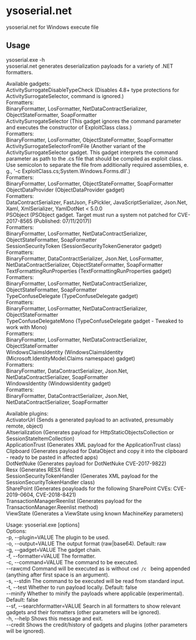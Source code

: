 # ysoserial.net
ysoserial.net for Windows execute file

## Usage

ysoserial.exe -h  
ysoserial.net generates deserialization payloads for a variety of .NET formatters.  

Available gadgets:  
        ActivitySurrogateDisableTypeCheck (Disables 4.8+ type protections for ActivitySurrogateSelector, command is ignored.)  
                Formatters:  
                        BinaryFormatter, LosFormatter, NetDataContractSerializer, ObjectStateFormatter, SoapFormatter  
        ActivitySurrogateSelector (This gadget ignores the command parameter and executes the constructor of ExploitClass class.)  
                Formatters:  
                        BinaryFormatter, LosFormatter, ObjectStateFormatter, SoapFormatter  
        ActivitySurrogateSelectorFromFile (Another variant of the ActivitySurrogateSelector gadget. This gadget interprets the command parameter as path to the .cs file that should be compiled as exploit class. Use semicolon to separate the file from additionally required assemblies, e. g., '-c ExploitClass.cs;System.Windows.Forms.dll'.)  
                Formatters:  
                        BinaryFormatter, LosFormatter, ObjectStateFormatter, SoapFormatter  
        ObjectDataProvider (ObjectDataProvider gadget)  
                Formatters:  
                        DataContractSerializer, FastJson, FsPickler, JavaScriptSerializer, Json.Net, Xaml, XmlSerializer, YamlDotNet < 5.0.0  
        PSObject (PSObject gadget. Target must run a system not patched for CVE-2017-8565 (Published: 07/11/2017))  
                Formatters:  
                        BinaryFormatter, LosFormatter, NetDataContractSerializer, ObjectStateFormatter, SoapFormatter  
        SessionSecurityToken (SessionSecurityTokenGenerator gadget)  
                Formatters:  
                        BinaryFormatter, DataContractSerializer, Json.Net, LosFormatter, NetDataContractSerializer, ObjectStateFormatter, SoapFormatter
        TextFormattingRunProperties (TextFormattingRunProperties gadget)  
                Formatters:  
                        BinaryFormatter, LosFormatter, NetDataContractSerializer, ObjectStateFormatter, SoapFormatter  
        TypeConfuseDelegate (TypeConfuseDelegate gadget)  
                Formatters:  
                        BinaryFormatter, LosFormatter, NetDataContractSerializer, ObjectStateFormatter  
        TypeConfuseDelegateMono (TypeConfuseDelegate gadget - Tweaked to work with Mono)  
                Formatters:  
                        BinaryFormatter, LosFormatter, NetDataContractSerializer, ObjectStateFormatter  
        WindowsClaimsIdentity (WindowsClaimsIdentity (Microsoft.IdentityModel.Claims namespace) gadget)  
                Formatters:  
                        BinaryFormatter, DataContractSerializer, Json.Net, NetDataContractSerializer, SoapFormatter  
        WindowsIdentity (WindowsIdentity gadget)  
                Formatters:  
                        BinaryFormatter, DataContractSerializer, Json.Net, NetDataContractSerializer, SoapFormatter

Available plugins:  
        ActivatorUrl (Sends a generated payload to an activated, presumably remote, object)  
        Altserialization (Generates payload for HttpStaticObjectsCollection or SessionStateItemCollection)  
        ApplicationTrust (Generates XML payload for the ApplicationTrust class)  
        Clipboard (Generates payload for DataObject and copy it into the clipboard - ready to be pasted in affected apps)  
        DotNetNuke (Generates payload for DotNetNuke CVE-2017-9822)  
        Resx (Generates RESX files)  
        SessionSecurityTokenHandler (Generates XML payload for the SessionSecurityTokenHandler class)  
        SharePoint (Generates poayloads for the following SharePoint CVEs: CVE-2019-0604, CVE-2018-8421)  
        TransactionManagerReenlist (Generates payload for the TransactionManager.Reenlist method)  
        ViewState (Generates a ViewState using known MachineKey parameters)  

Usage: ysoserial.exe [options]  
Options:  
  -p, --plugin=VALUE         The plugin to be used.  
  -o, --output=VALUE         The output format (raw|base64). Default: raw  
  -g, --gadget=VALUE         The gadget chain.  
  -f, --formatter=VALUE      The formatter.  
  -c, --command=VALUE        The command to be executed.  
      --rawcmd               Command will be executed as is without `cmd /c `
                               being appended (anything after first space is an
                               argument).  
  -s, --stdin                The command to be executed will be read from
                               standard input.  
  -t, --test                 Whether to run payload locally. Default: false  
      --minify               Whether to minify the payloads where applicable
                               (experimental). Default: false  
      --sf, --searchformatter=VALUE
                             Search in all formatters to show relevant
                               gadgets and their formatters (other parameters
                               will be ignored).  
  -h, --help                 Shows this message and exit.  
      --credit               Shows the credit/history of gadgets and plugins
                               (other parameters will be ignored).  
